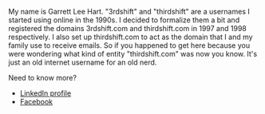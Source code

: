 My name is Garrett Lee Hart. "3rdshift" and "thirdshift" are a usernames I started using online in the 1990s. I decided to formalize them a bit and registered the domains 3rdshift.com and thirdshift.com in 1997 and 1998 respectively. I also set up thirdshift.com to act as the domain that I and my family use to receive emails. So if you happened to get here because you were wondering what kind of entity "thirdshift.com" was now you know. It's just an old internet username for an old nerd.

Need to know more?
* [LinkedIn profile](https://www.linkedin.com/in/garrett-hart-9a693097/)
* [Facebook](https://www.facebook.com/garretthart)
